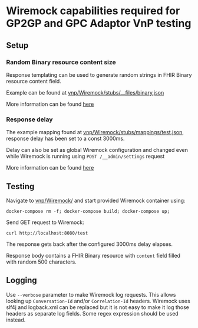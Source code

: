 # Wiremock capabilities required for GP2GP and GPC Adaptor VnP testing

## Setup

### Random Binary resource content size

Response templating can be used to generate random strings in FHIR Binary resource content field.

Example can be found at [vnp/Wiremock/stubs/__files/binary.json](./stubs/__files/binary.json)

More information can be found [here](https://wiremock.org/docs/response-templating/)

### Response delay

The example mapping found at [vnp/Wiremock/stubs/mappings/test.json](./stubs/mappings/test.json), response delay has been set to a const 3000ms.

Delay can also be set as global Wiremock configuration and changed even while Wiremock is running using `POST /__admin/settings` request

More information can be found [here](http://wiremock.org/docs/simulating-faults/)

## Testing

Navigate to [vnp/Wiremock/](./) and start provided Wiremock container using:

    docker-compose rm -f; docker-compose build; docker-compose up;

Send GET request to Wiremock:

    curl http://localhost:8080/test

The response gets back after the configured 3000ms delay elapses.

Response body contains a FHIR Binary resource with `content` field filled with random 500 characters.

## Logging

Use `--verbose` parameter to make Wiremock log requests. This allows looking up `Conversation-Id` and/or `Correlation-Id` headers.
Wiremock uses slf4j and logback.xml can be replaced but it is not easy to make it log those headers as separate log fields.
Some regex expression should be used instead.
